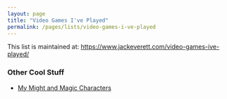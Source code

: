 ```yaml
---
layout: page
title: "Video Games I've Played"
permalink: /pages/lists/video-games-i-ve-played
---
```

This list is maintained at: <a href="https://www.jackeverett.com/video-games-ive-played/">https://www.jackeverett.com/video-games-ive-played/</a>

<h3 class="wp-block-heading">Other Cool Stuff</h3>
<ul class="wp-block-list">
<li><a href="{{ '/pages/my-might-and-magic-characters' | relative_url }}">My Might and Magic Characters</a></li>
</ul>
